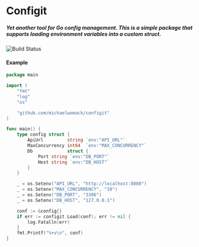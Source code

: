 # Configit

##### Yet another tool for Go config management. This is a simple package that supports loading environment variables into a custom struct. 

![Build Status](https://github.com/michaelwomack/configit/.github/workflows/go/badge.svg)


#### Example

```go
package main

import (
	"fmt"
	"log"
	"os"

	"github.com/michaelwomack/configit"
)

func main() {
	type config struct {
		ApiUrl         string `env:"API_URL"`
		MaxConcurrency int64  `env:"MAX_CONCURRENCY"`
		Db             struct {
			Port string `env:"DB_PORT"`
			Host string `env:"DB_HOST"`
		}
	}

	_ = os.Setenv("API_URL", "http://localhost:8080")
	_ = os.Setenv("MAX_CONCURRENCY", "10")
	_ = os.Setenv("DB_PORT", "3306")
	_ = os.Setenv("DB_HOST", "127.0.0.1")

	conf := &config{}
	if err := configit.Load(conf); err != nil {
		log.Fatalln(err)
	}
	fmt.Printf("%+v\n", conf)
}
```
